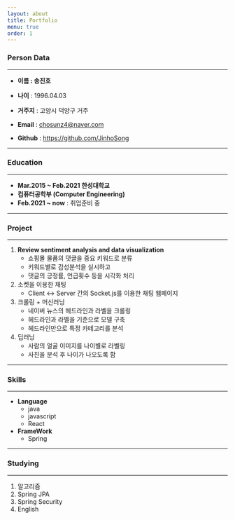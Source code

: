 ```yaml
---
layout: about
title: Portfolio
menu: true
order: 1
---
```


### Person Data

---

* **이름 : 송진호**

* **나이** : 1996.04.03 
* **거주지** : 고양시 덕양구 거주
* **Email** : chosunz4@naver.com
* **Github** : https://github.com/JinhoSong

---



### Education

---

* **Mar.2015 ~ Feb.2021 한성대학교**
* **컴퓨터공학부 (Computer Engineering)**
* **Feb.2021 ~ now** : 취업준비 중 

---



### Project

---

1. **Review sentiment analysis and data visualization**
	* 쇼핑몰 물품의 댓글을 중요 키워드로 분류
	* 키워드별로 감성분석을 실시하고
	* 댓글의 긍정률, 언급횟수 등을 시각화 처리
2. 소켓을 이용한 채팅
	* Client <-> Server 간의 Socket.js를 이용한 채팅 웹페이지
3. 크롤링 + 머신러닝
	* 네이버 뉴스의 헤드라인과 라벨을 크롤링
	* 헤드라인과 라벨을 기준으로 모델 구축
	* 헤드라인만으로 특정 카테고리를 분석
4. 딥러닝
	* 사람의 얼굴 이미지를 나이별로 라벨링
	* 사진을 분석 후 나이가 나오도록 함

---



### Skills

----

* **Language**
	* java
	* javascript
	* React
* **FrameWork**
	* Spring

---



### Studying

---

1. 알고리즘
2. Spring JPA
3. Spring Security
4. English